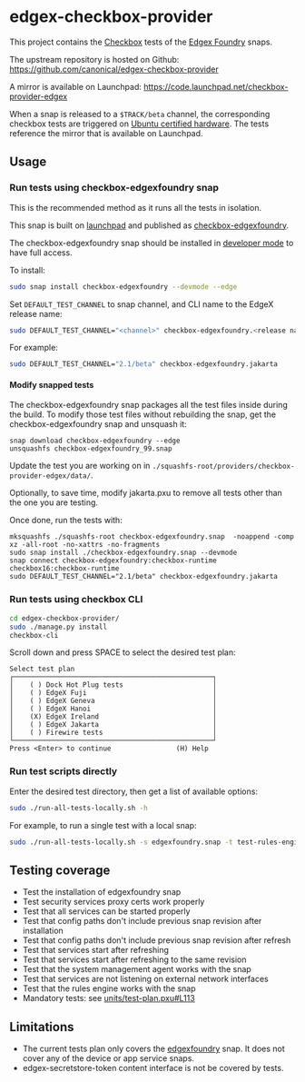 # edgex-checkbox-provider

This project contains the [Checkbox](https://checkbox.readthedocs.io/en/latest/) tests of the [Edgex Foundry](https://docs.edgexfoundry.org/) snaps.

The upstream repository is hosted on Github: https://github.com/canonical/edgex-checkbox-provider

A mirror is available on Launchpad: https://code.launchpad.net/checkbox-provider-edgex

When a snap is released to a `$TRACK/beta` channel, the corresponding checkbox tests are triggered on [Ubuntu certified hardware](https://ubuntu.com/certified). The tests reference the mirror that is available on Launchpad.

## Usage
### Run tests using checkbox-edgexfoundry snap
This is the recommended method as it runs all the tests in isolation.

This snap is built on
[launchpad](https://launchpad.net/~ce-certification-qa/+snap/checkbox-edgexfoundry-edge)
and published as
[checkbox-edgexfoundry](https://snapcraft.io/checkbox-edgexfoundry).

The checkbox-edgexfoundry snap should be installed in [developer mode](https://snapcraft.io/docs/install-modes#heading--developer) to have full access. 

To install:
```bash
sudo snap install checkbox-edgexfoundry --devmode --edge
```

Set `DEFAULT_TEST_CHANNEL` to snap channel, and CLI name to the EdgeX release name:
```bash
sudo DEFAULT_TEST_CHANNEL="<channel>" checkbox-edgexfoundry.<release name>
```

For example:
```bash
sudo DEFAULT_TEST_CHANNEL="2.1/beta" checkbox-edgexfoundry.jakarta
```

#### Modify snapped tests
The checkbox-edgexfoundry snap packages all the test files inside during the build.
To modify those test files without rebuilding the snap, 
get the checkbox-edgexfoundry snap and unsquash it:

```
snap download checkbox-edgexfoundry --edge
unsquashfs checkbox-edgexfoundry_99.snap 
```

Update the test you are working on in `./squashfs-root/providers/checkbox-provider-edgex/data/`.

Optionally, to save time, modify jakarta.pxu to remove all tests other than the one you are testing.

Once done, run the tests with:

```
mksquashfs ./squashfs-root checkbox-edgexfoundry.snap  -noappend -comp xz -all-root -no-xattrs -no-fragments
sudo snap install ./checkbox-edgexfoundry.snap --devmode
snap connect checkbox-edgexfoundry:checkbox-runtime checkbox16:checkbox-runtime
sudo DEFAULT_TEST_CHANNEL="2.1/beta" checkbox-edgexfoundry.jakarta
```

### Run tests using checkbox CLI
```bash
cd edgex-checkbox-provider/
sudo ./manage.py install
checkbox-cli
```

Scroll down and press SPACE to select the desired test plan:
```
Select test plan
┌─────────────────────────────────────────────────┐
│    ( ) Dock Hot Plug tests                      │
│    ( ) EdgeX Fuji                               │
│    ( ) EdgeX Geneva                             │
│    ( ) EdgeX Hanoi                              │
│    (X) EdgeX Ireland                            │
│    ( ) EdgeX Jakarta                            │
│    ( ) Firewire tests                           │
└─────────────────────────────────────────────────┘
Press <Enter> to continue                (H) Help
```

### Run test scripts directly
Enter the desired test directory, then get a list of available options:

```bash
sudo ./run-all-tests-locally.sh -h
```
For example, to run a single test with a local snap:

```bash
sudo ./run-all-tests-locally.sh -s edgexfoundry.snap -t test-rules-engine.sh
```

## Testing coverage
- Test the installation of edgexfoundry snap
- Test security services proxy certs work properly
- Test that all services can be started properly
- Test that config paths don't include previous snap revision after installation
- Test that config paths don't include previous snap revision after refresh
- Test that services start after refreshing
- Test that services start after refreshing to the same revision
- Test that the system management agent works with the snap
- Test that services are not listening on external network interfaces
- Test that the rules engine works with the snap
- Mandatory tests: see [units/test-plan.pxu#L113](./units/test-plan.pxu#L113)

## Limitations
- The current tests plan only covers the [edgexfoundry](https://snapcraft.io/edgexfoundry) snap. It does not cover any of the device or app service snaps.
- edgex-secretstore-token content interface is not be covered by tests.
